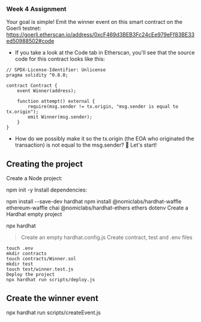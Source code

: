 ### Week 4 Assignment
Your goal is simple! Emit the winner event on this smart contract on the Goerli testnet: https://goerli.etherscan.io/address/0xcF469d3BEB3Fc24cEe979eFf83BE33ed50988502#code

- If you take a look at the Code tab in Etherscan, you'll see that the source code for this contract looks like this:
```
// SPDX-License-Identifier: Unlicense
pragma solidity ^0.8.0;

contract Contract {
    event Winner(address);

    function attempt() external {
        require(msg.sender != tx.origin, "msg.sender is equal to tx.origin");
        emit Winner(msg.sender);
    }
}
```
- How do we possibly make it so the tx.origin (the EOA who originated the transaction) is not equal to the msg.sender? 🤔 Let's start!

## Creating the project
Create a Node project:

npm init -y
Install dependencies:

npm install --save-dev hardhat
npm install @nomiclabs/hardhat-waffle ethereum-waffle chai @nomiclabs/hardhat-ethers ethers dotenv
Create a Hardhat empty project

npx hardhat
> Create an empty hardhat.config.js
> Create contract, test and .env files

```
touch .env
mkdir contracts
touch contracts/Winner.sol
mkdir test
touch test/winner.test.js
Deploy the project
npx hardhat run scripts/deploy.js
```
## Create the winner event
npx hardhat run scripts/createEvent.js
